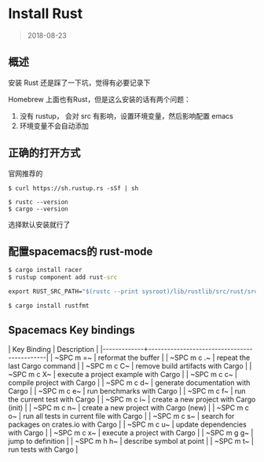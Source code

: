 # Install Rust

> 2018-08-23

## 概述

安装 Rust 还是踩了一下坑，觉得有必要记录下

Homebrew 上面也有Rust，但是这么安装的话有两个问题：

1. 没有 rustup， 会对 src 有影响，设置环境变量，然后影响配置 emacs
2. 环境变量不会自动添加


## 正确的打开方式

官网推荐的

```
$ curl https://sh.rustup.rs -sSf | sh

$ rustc --version
$ cargo --version
```
选择默认安装就行了 


## 配置spacemacs的 rust-mode

```cmd
$ cargo install racer
$ rustup component add rust-src

export RUST_SRC_PATH="$(rustc --print sysroot)/lib/rustlib/src/rust/src"

$ cargo install rustfmt
```


## Spacemacs Key bindings


| Key Binding | Description                                 |
|-------------+---------------------------------------------|
| ~SPC m =~   | reformat the buffer                         |
| ~SPC m c .~ | repeat the last Cargo command               |
| ~SPC m c C~ | remove build artifacts with Cargo           |
| ~SPC m c X~ | execute a project example with Cargo        |
| ~SPC m c c~ | compile project with Cargo                  |
| ~SPC m c d~ | generate documentation with Cargo           |
| ~SPC m c e~ | run benchmarks with Cargo                   |
| ~SPC m c f~ | run the current test with Cargo             |
| ~SPC m c i~ | create a new project with Cargo (init)      |
| ~SPC m c n~ | create a new project with Cargo (new)       |
| ~SPC m c o~ | run all tests in current file with Cargo    |
| ~SPC m c s~ | search for packages on crates.io with Cargo |
| ~SPC m c u~ | update dependencies with Cargo              |
| ~SPC m c x~ | execute a project with Cargo                |
| ~SPC m g g~ | jump to definition                          |
| ~SPC m h h~ | describe symbol at point                    |
| ~SPC m t~   | run tests with Cargo                        |


